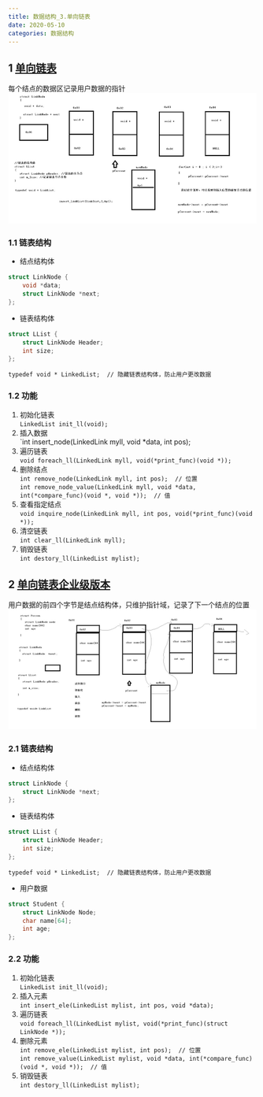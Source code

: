 ```yaml
---
title: 数据结构_3.单向链表
date: 2020-05-10
categories: 数据结构
---
```


## 1 [单向链表](https://github.com/Yiming-Zuo/C/tree/master/%E6%95%B0%E6%8D%AE%E7%BB%93%E6%9E%84/02.%E5%8D%95%E5%90%91%E9%93%BE%E8%A1%A8)
每个结点的数据区记录用户数据的指针
![](media/15890934647178.jpg)
### 1.1 链表结构
* 结点结构体    

```c
struct LinkNode {
    void *data;
    struct LinkNode *next;
};
```

* 链表结构体    

```c
struct LList {
    struct LinkNode Header;
    int size;
};
```

`typedef void * LinkedList;  // 隐藏链表结构体，防止用户更改数据`

### 1.2 功能
1. 初始化链表     
`LinkedList init_ll(void);`
2. 插入数据    
`int insert_node(LinkedLink myll, void *data, int pos);
3. 遍历链表   
`void foreach_ll(LinkedLink myll, void(*print_func)(void *));`
4. 删除结点     
`int remove_node(LinkedLink myll, int pos);  // 位置`      
`int remove_node_value(LinkedLink myll, void *data, int(*compare_func)(void *, void *));  // 值`
5. 查看指定结点      
`void inquire_node(LinkedLink myll, int pos, void(*print_func)(void *));`
6. 清空链表     
`int clear_ll(LinkedLink myll);`
7. 销毁链表     
`int destory_ll(LinkedList mylist);`

## 2 [单向链表企业级版本](https://github.com/Yiming-Zuo/C/tree/master/%E6%95%B0%E6%8D%AE%E7%BB%93%E6%9E%84/03.%E5%8D%95%E5%90%91%E9%93%BE%E8%A1%A8%E4%BC%81%E4%B8%9A%E7%BA%A7%E7%89%88%E6%9C%AC)
用户数据的前四个字节是结点结构体，只维护指针域，记录了下一个结点的位置
![](media/15890943533683.jpg)

### 2.1 链表结构
* 结点结构体    

```c
struct LinkNode {
    struct LinkNode *next;
};
```

* 链表结构体    

```c
struct LList {
    struct LinkNode Header;
    int size;
};
```

`typedef void * LinkedList;  // 隐藏链表结构体，防止用户更改数据`

* 用户数据

```c
struct Student {
    struct LinkNode Node;
    char name[64];
    int age;
};
```

### 2.2 功能

1. 初始化链表     
`LinkedList init_ll(void);`   
2. 插入元素     
`int insert_ele(LinkedList mylist, int pos, void *data);`
3. 遍历链表     
`void foreach_ll(LinkedList mylist, void(*print_func)(struct LinkNode *));`
4. 删除元素     
`int remove_ele(LinkedList mylist, int pos);  // 位置`    
`int remove_value(LinkedList mylist, void *data, int(*compare_func)(void *, void *));  // 值`
5. 销毁链表    
`int destory_ll(LinkedList mylist);`